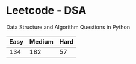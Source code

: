 # Leetcode - DSA

Data Structure and Algorithm Questions in Python

| Easy   |  Medium  | Hard |
|--------|----------|------|
|   134  |    182   |  57  |
